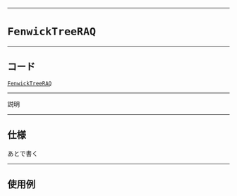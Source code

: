 _____

# `FenwickTreeRAQ`

_____

## コード

[`FenwickTreeRAQ`](https://github.com/titanium-22/Library_py/blob/main/DataStructures/FenwickTree/FenwickTreeRAQ.py)

_____

説明

_____

## 仕様

あとで書く

_____

## 使用例

```python
```

